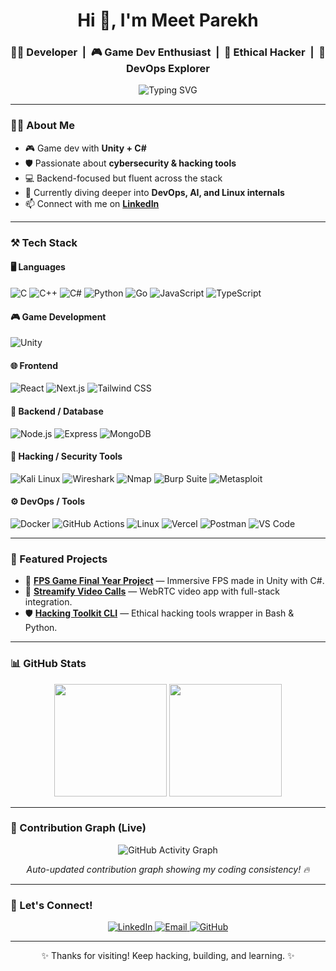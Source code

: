 <h1 align="center">Hi 👋, I'm Meet Parekh</h1>

<h3 align="center">
  👨‍💻 Developer &nbsp;|&nbsp; 🎮 Game Dev Enthusiast &nbsp;|&nbsp; 🔐 Ethical Hacker &nbsp;|&nbsp; 🚀 DevOps Explorer
</h3>

<p align="center">
  <img src="https://readme-typing-svg.herokuapp.com?font=Fira+Code&duration=2500&pause=1000&color=00F7FF&center=true&vCenter=true&width=440&lines=I+build+games+and+apps+that+matter.;I+love+playing+with+code.;Security+and+Automation+are+fun!;Let's+build+something+cool." alt="Typing SVG" />
</p>


---

### 🧑‍💻 About Me

- 🎮 Game dev with **Unity + C#**
- 🛡️ Passionate about **cybersecurity & hacking tools**
- 💻 Backend-focused but fluent across the stack
- 🧰 Currently diving deeper into **DevOps, AI, and Linux internals**
- 📫 Connect with me on **[LinkedIn](https://www.linkedin.com/in/mgp25/)**

---

### ⚒️ Tech Stack

#### 🖥️ Languages
![C](https://img.shields.io/badge/-C-00599C?style=flat-square&logo=c)
![C++](https://img.shields.io/badge/-C++-00599C?style=flat-square&logo=c%2B%2B)
![C#](https://img.shields.io/badge/-C%23-239120?style=flat-square&logo=c-sharp)
![Python](https://img.shields.io/badge/-Python-3776AB?style=flat-square&logo=python&logoColor=white)
![Go](https://img.shields.io/badge/-Go-00ADD8?style=flat-square&logo=go&logoColor=white)
![JavaScript](https://img.shields.io/badge/-JavaScript-F7DF1E?style=flat-square&logo=javascript&logoColor=black)
![TypeScript](https://img.shields.io/badge/-TypeScript-3178C6?style=flat-square&logo=typescript)

#### 🎮 Game Development
![Unity](https://img.shields.io/badge/-Unity-000?style=flat-square&logo=unity&logoColor=white)

#### 🌐 Frontend
![React](https://img.shields.io/badge/-React-61DAFB?style=flat-square&logo=react)
![Next.js](https://img.shields.io/badge/-Next.js-000?style=flat-square&logo=next.js)
![Tailwind CSS](https://img.shields.io/badge/-Tailwind-38B2AC?style=flat-square&logo=tailwind-css)

#### 🧠 Backend / Database
![Node.js](https://img.shields.io/badge/-Node.js-339933?style=flat-square&logo=node.js)
![Express](https://img.shields.io/badge/-Express-000?style=flat-square&logo=express)
![MongoDB](https://img.shields.io/badge/-MongoDB-4EA94B?style=flat-square&logo=mongodb)

#### 🔐 Hacking / Security Tools
![Kali Linux](https://img.shields.io/badge/-Kali_Linux-557C94?style=flat-square&logo=kalilinux)
![Wireshark](https://img.shields.io/badge/-Wireshark-1679A7?style=flat-square&logo=wireshark)
![Nmap](https://img.shields.io/badge/-Nmap-004575?style=flat-square)
![Burp Suite](https://img.shields.io/badge/-Burp_Suite-FF6600?style=flat-square)
![Metasploit](https://img.shields.io/badge/-Metasploit-4E4E4E?style=flat-square)

#### ⚙️ DevOps / Tools
![Docker](https://img.shields.io/badge/-Docker-2496ED?style=flat-square&logo=docker)
![GitHub Actions](https://img.shields.io/badge/-GitHub%20Actions-2088FF?style=flat-square&logo=github-actions)
![Linux](https://img.shields.io/badge/-Linux-FCC624?style=flat-square&logo=linux&logoColor=black)
![Vercel](https://img.shields.io/badge/-Vercel-000?style=flat-square&logo=vercel)
![Postman](https://img.shields.io/badge/-Postman-F3682F?style=flat-square&logo=postman)
![VS Code](https://img.shields.io/badge/-VS%20Code-007ACC?style=flat-square&logo=visual-studio-code)

---

### 🚀 Featured Projects

- 🎯 [**FPS Game Final Year Project**](https://github.com/yourusername/fps-game) — Immersive FPS made in Unity with C#.
- 🔧 [**Streamify Video Calls**](https://github.com/ninjaparekh25/streamify-video-calls) — WebRTC video app with full-stack integration.
- 🛡️ [**Hacking Toolkit CLI**](https://github.com/yourusername/hacking-toolkit) — Ethical hacking tools wrapper in Bash & Python.

---

### 📊 GitHub Stats

<p align="center">
  <img src="https://github-readme-stats.vercel.app/api?username=ninjaparekh25&show_icons=true&theme=radical" height="180" />
  <img src="https://github-readme-stats.vercel.app/api/top-langs/?username=ninjaparekh25&layout=compact&theme=radical" height="180" />
</p>

---

### 🧠 Contribution Graph (Live)

<p align="center">
  <img src="https://github-readme-activity-graph.vercel.app/graph?username=ninjaparekh25&theme=react-dark&hide_border=true&area=true" alt="GitHub Activity Graph" />
</p>

<p align="center">
  <i>Auto-updated contribution graph showing my coding consistency! 🔥</i>
</p>

---

### 🔗 Let's Connect!

<p align="center">
  <a href="https://www.linkedin.com/in/mgp25/" target="_blank">
    <img alt="LinkedIn" src="https://img.shields.io/badge/LinkedIn-blue?style=for-the-badge&logo=linkedin" />
  </a>
  <a href="mailto:meetgparekh123@gmail.com">
    <img alt="Email" src="https://img.shields.io/badge/Email-D14836?style=for-the-badge&logo=gmail&logoColor=white" />
  </a>
  <a href="https://github.com/ninjaparekh25">
    <img alt="GitHub" src="https://img.shields.io/badge/GitHub-000?style=for-the-badge&logo=github&logoColor=white" />
  </a>
</p>

---

<p align="center">✨ Thanks for visiting! Keep hacking, building, and learning. ✨</p>
